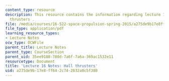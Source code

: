 ```yaml
---
content_type: resource
description: This resource contains the information regarding lecture 16 notes hall
  thrusters .
file: /media/courses/16-522-space-propulsion-spring-2015/a275de9b17e8ff642c742632a0c5f380_MIT16_522S15_Lecture16.pdf
file_type: application/pdf
learning_resource_types:
- Lecture Notes
ocw_type: OCWFile
parent_title: Lecture Notes
parent_type: CourseSection
parent_uid: 35ee9188-780d-7a6f-7a6a-369ac1532e11
resourcetype: Document
title: 'Lecture 16 Notes: Hall thrusters'
uid: a275de9b-17e8-ff64-2c74-2632a0c5f380
---
```

